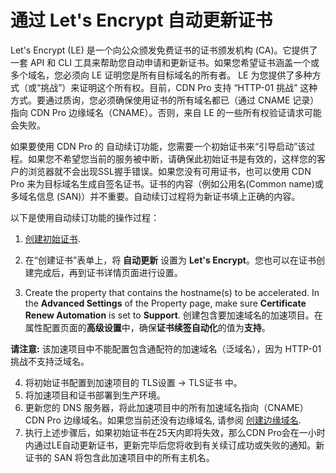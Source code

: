 # 通过 Let's Encrypt 自动更新证书

Let's Encrypt (LE) 是一个向公众颁发免费证书的证书颁发机构 (CA)。它提供了一套 API 和 CLI 工具来帮助您自动申请和更新证书。如果您希望证书涵盖一个或多个域名，您必须向 LE 证明您是所有目标域名的所有者。 LE 为您提供了多种方式（或“挑战”）来证明这个所有权。目前，CDN Pro 支持 “HTTP-01 挑战” 这种方式。要通过质询，您必须确保使用证书的所有域名都已（通过 CNAME 记录）指向 CDN Pro 边缘域名（CNAME）。否则，来自 LE 的一些所有权验证请求可能会失败。

如果要使用 CDN Pro 的 自动续订功能，您需要一个初始证书来“引导启动”该过程。如果您不希望您当前的服务被中断，请确保此初始证书是有效的，这样您的客户的浏览器就不会出现SSL握手错误。如果您没有可用证书，也可以使用 CDN Pro 来为目标域名生成自签名证书。证书的内容（例如公用名(Common name)或多域名信息 (SAN)）并不重要。自动续订过程将为新证书填上正确的内容。

以下是使用自动续订功能的操作过程：

1. [创建初始证书](</docs/portal/certificates/creating-certificates.md>).
2. 在“创建证书”表单上，将 **自动更新** 设置为 **Let's Encrypt**。您也可以在证书创建完成后，再到证书详情页面进行设置。

3. Create the property that contains the hostname(s) to be accelerated. In the **Advanced Settings** of the Property page, make sure **Certificate Renew Automation** is set to **Support**.
创建包含要加速域名的加速项目。在属性配置页面的**高级设置**中，确保**证书续签自动化**的值为**支持**。

**请注意:** 该加速项目中不能配置包含通配符的加速域名（泛域名），因为 HTTP-01 挑战不支持泛域名。

4. 将初始证书配置到加速项目的 TLS设置 -> TLS证书 中。
5. 将加速项目和证书部署到生产环境。
6. 更新您的 DNS 服务器，将此加速项目中的所有加速域名指向（CNAME） CDN Pro 边缘域名。如果您当前还没有边缘域名, 请参阅 [创建边缘域名](</docs/portal/traffic-management/creating-edge-hostname.md>).
7. 执行上述步骤后，如果初始证书在25天内即将失效，那么CDN Pro会在一小时内通过LE自动更新证书，更新完毕后您将收到有关续订成功或失败的通知。新证书的 SAN 将包含此加速项目中的所有主机名。